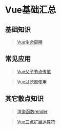 # Vue基础汇总

## 基础知识

> [Vue生命周期](知识笔记/大前端/框架/Vue/Vue基础/Vue生命周期.md)

## 常见应用

> [Vue父子节点传值](知识笔记/大前端/框架/Vue/Vue基础/Vue父子节点传值.md)

> [Vue过滤器使用](知识笔记/大前端/框架/Vue/Vue基础/Vue过滤器使用.md)

## 其它散点知识

> [渲染函数render](知识笔记/大前端/框架/Vue/Vue散点知识/渲染函数render.md)

> [Vue三点扩展运算符](知识笔记/大前端/框架/Vue/Vue散点知识/Vue三点扩展运算符.md)
